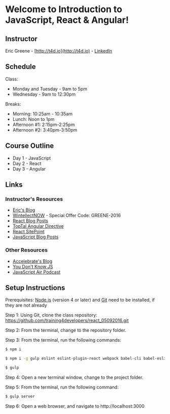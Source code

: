 # Welcome to Introduction to JavaScript, React & Angular!

## Instructor

Eric Greene - [http://t4d.io](http://t4d.io) - [LinkedIn](https://www.linkedin.com/in/ericwgreene)

## Schedule

Class:
- Monday and Tuesday - 9am to 5pm
- Wednesday - 9am to 12:30pm

Breaks:
- Morning: 10:25am - 10:35am
- Lunch: Noon to 1pm
- Afternoon #1: 2:15pm-2:25pm
- Afternoon #2: 3:40pm-3:50pm

## Course Outline

- Day 1 - JavaScript
- Day 2 - React
- Day 3 - Angular

## Links

### Instructor's Resources

- [Eric's Blog](http://t4d.io/)
- [WintellectNOW](https://www.wintellectnow.com/Home/Instructor?instructorId=EricGreene) - Special Offer Code: GREENE-2016
- [React Blog Posts](https://github.com/training4developers/react-flux-blog)
- [TopTal Angular Directive](https://www.toptal.com/angular-js/angular-js-demystifying-directives)
- [React SitePoint](http://www.sitepoint.com/author/ericgreene/)
- [JavaScript Blog Posts](https://www.accelebrate.com/blog/?s=Greene)

### Other Resources

- [Accelebrate's Blog](https://www.accelebrate.com/blog/)
- [You Don't Know JS](https://github.com/getify/You-Dont-Know-JS)
- [JavaScript Air Podcast](http://javascriptair.podbean.com/)

## Setup Instructions

Prerequisites: [Node.js](https://nodejs.org/en/) (version 4 or later) and [Git](https://git-scm.com/) need to be installed, if they are not already

Step 1: Using Git, clone the class repository: https://github.com/training4developers/react_05092016.git

Step 2: From the terminal, change to the repository folder.

Step 3: From the terminal, run the following commands:

```bash
$ npm i

$ npm i -g gulp eslint eslint-plugin-react webpack babel-cli babel-eslint

$ gulp
```
Step 4: Open a new terminal window, change to the project folder.

Step 5: From the terminal, run the following command:

```bash
$ gulp server
```

Step 6: Open a web browser, and navigate to http://localhost:3000
